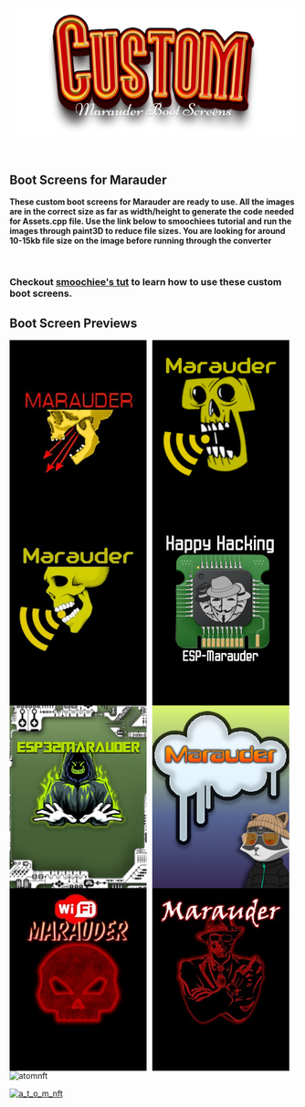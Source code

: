 ![Header](Images/cmbsheader.png)

<br>

## Boot Screens for Marauder
<b>These custom boot screens for Marauder are ready to use. All the images are in the correct size as far as width/height to generate the code needed for Assets.cpp file.
Use the link below to smoochiees tutorial and run the images through paint3D to reduce file sizes. You are looking for around 10-15kb file size on the image before running
through the converter</b>

<br>

### Checkout <a href=https://github.com/smoochiee/esp32-Marauder-mod-CYD>smoochiee's tut</a>  to learn how to use these custom boot screens.  

## Boot Screen Previews


<img src="M1.jpeg"
     alt="M1"
     style="float: left; margin-right: 10px;" />
<img src="M2.jpeg"
     alt="M2"
     style="float: left; margin-right: 10px;" />
<img src="M3.jpeg"
     alt="M3"
     style="float: left; margin-right: 10px;" />
<img src="M4.jpeg"
     alt="M4"
     style="float: left; margin-right: 10px;" />
<img src="M5.jpeg"
     alt="M5"
     style="float: left; margin-right: 10px;" />
<img src="M6.jpeg"
     alt="M6"
     style="float: left; margin-right: 10px;" />
<img src="M7.jpeg"
     alt="M7"
     style="float: left; margin-right: 10px;" />
<img src="M8.jpeg"
     alt="M8"
     style="float: left; margin-right: 10px;" />





<p align="left"> <img src="https://komarev.com/ghpvc/?username=atomnft&label=Profile%20views&color=0e75b6&style=flat" alt="atomnft" /> </p>

<p align="left"> <a href="https://twitter.com/a_t_o_m_nft" target="blank"><img src="https://img.shields.io/twitter/follow/a_t_o_m_nft?logo=twitter&style=for-the-badge" alt="a_t_o_m_nft" /></a> </p>



